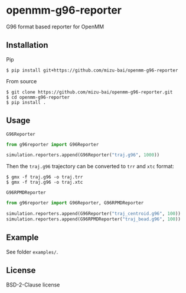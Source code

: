 # openmm-g96-reporter

G96 format based reporter for OpenMM

## Installation

Pip

```
$ pip install git+https://github.com/mizu-bai/openmm-g96-reporter
```

From source

```
$ git clone https://github.com/mizu-bai/openmm-g96-reporter.git
$ cd openmm-g96-reporter
$ pip install .
```

## Usage

`G96Reporter`

```python
from g96reporter import G96Reporter

simulation.reporters.append(G96Reporter("traj.g96", 1000))
```

Then the `traj.g96` trajectory can be converted to `trr` and `xtc` format:

```
$ gmx -f traj.g96 -o traj.trr
$ gmx -f traj.g96 -o traj.xtc
```

`G96RPMDReporter`

```python
from g96reporter import G96Reporter, G96RPMDReporter

simulation.reporters.append(G96Reporter("traj_centroid.g96", 100))
simulation.reporters.append(G96RPMDReporter("traj_bead.g96", 100))
```

## Example

See folder `examples/`.

## License

BSD-2-Clause license
